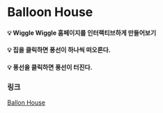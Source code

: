 # Balloon House

<h4>💡 Wiggle Wiggle 홈페이지를 인터랙티브하게 만들어보기</h4>
<h4>💡 집을 클릭하면 풍선이 하나씩 떠오른다.</h4>
<h4>💡 풍선을 클릭하면 풍선이 터진다.</h4>

### 링크
<a href="https://minkyung5x5.github.io/balloonhouse/">Ballon House</a>
